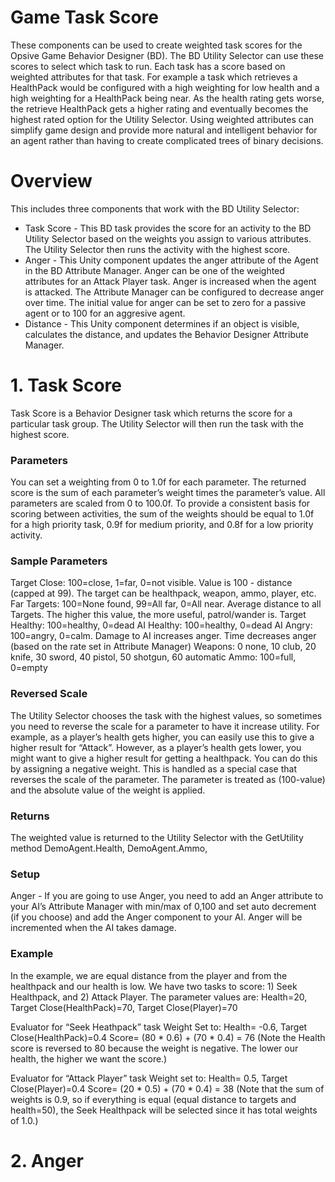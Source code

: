 # Game Task Score
These components can be used to create weighted task scores for the Opsive Game Behavior Designer (BD).  The BD Utility Selector can use these scores to select which task to run.  Each task has a score based on weighted attributes for that task.   For example a task which retrieves a HealthPack would be configured with a high weighting for low health and a high weighting for a HealthPack being near.  As the health rating gets worse, the retrieve HealthPack gets a higher rating and eventually becomes the highest rated option for the Utility Selector.  Using weighted attributes can simplify game design and provide more natural and intelligent behavior for an agent rather than having to create complicated trees of binary decisions.

# Overview

This includes three components that work with the BD Utility Selector:

- Task Score - This BD task provides the score for an activity to the BD Utility Selector based on the weights you assign to various attributes. The Utility Selector then runs the activity with the highest score.
- Anger - This Unity component updates the anger attribute of the Agent in the BD Attribute Manager.  Anger can be one of the weighted attributes for an Attack Player task.  Anger is increased when the agent is attacked.  The Attribute Manager can be configured to decrease anger over time.  The initial value for anger can be set to zero for a passive agent or to 100 for an aggresive agent.  
- Distance - This Unity component determines if an object is visible, calculates the distance, and updates the Behavior Designer Attribute Manager.

# 1. Task Score

Task Score is a Behavior Designer task which returns the score for a particular task group.  The Utility Selector will then run the task with the highest score.  

### Parameters
You can set a weighting from 0 to 1.0f for each parameter.  The returned score is the sum of each parameter’s weight times the parameter’s value.  All parameters are scaled from 0 to 100.0f.  To provide a consistent basis for scoring between activities, the sum of the weights should be equal to 1.0f for a high priority task, 0.9f for medium priority, and 0.8f for a low priority activity.

### Sample Parameters
Target Close:  100=close, 1=far, 0=not visible. Value is 100 - distance (capped at 99).  The target can be healthpack, weapon, ammo, player, etc.
Far Targets:  100=None found, 99=All far, 0=All near.  Average distance to all Targets.  The higher this value, the more useful, patrol/wander is.
Target Healthy: 100=healthy, 0=dead
AI Healthy: 100=healthy, 0=dead
AI Angry: 100=angry, 0=calm.  Damage to AI increases anger.  Time decreases anger (based on the rate set in Attribute Manager)
Weapons: 0 none, 10 club, 20 knife, 30 sword, 40 pistol, 50 shotgun, 60 automatic 
Ammo:  100=full, 0=empty

### Reversed Scale
The Utility Selector chooses the task with the highest values, so sometimes you need to reverse the scale for  a parameter to have it increase utility.  For example, as a player’s health gets higher, you can easily use this to give a higher result for “Attack”.  However, as a player’s health gets lower, you might want to give a higher result for getting a healthpack.  You can do this by assigning a negative weight.  This is handled as a special case that reverses the scale of the parameter. The parameter is treated as (100-value) and the absolute value of the weight is applied. 

### Returns
The weighted value is returned to the Utility Selector with the GetUtility method
DemoAgent.Health, DemoAgent.Ammo, 

### Setup
Anger - If you are going to use Anger, you need to add an Anger attribute to your AI’s Attribute Manager with min/max of 0,100 and set auto decrement (if you choose) and add the Anger component to your AI.  Anger will be incremented when the AI takes damage.

### Example

In the example, we are equal distance from the player and from the healthpack and our health is low.  We have two tasks to score:  1) Seek Healthpack, and 2) Attack Player.  The parameter values are:
Health=20, Target Close(HealthPack)=70, Target Close(Player)=70

Evaluator for “Seek Heathpack” task
Weight Set to:  Health= -0.6, Target Close(HealthPack)=0.4
Score= (80 * 0.6) + (70 * 0.4) = 76  (Note the Health score is reversed to 80 because the weight is negative.  The lower our health, the higher we want the score.)

Evaluator for “Attack Player” task
Weight set to:  Health= 0.5, Target Close(Player)=0.4
Score= (20 * 0.5) + (70 * 0.4) = 38  (Note that the sum of weights is 0.9, so if everything is equal (equal distance to targets and health=50), the Seek Healthpack will be selected since it has total weights of 1.0.)

# 2. Anger

